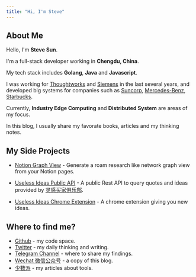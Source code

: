 ```yaml
---
title: "Hi, I'm Steve"
---
```


## About Me

Hello, I'm **Steve Sun**.

I'm a full-stack developer working in **Chengdu, China**.

My tech stack includes **Golang**, **Java** and **Javascript**.

I was working for [Thoughtworks](https://www.thoughtworks.com/) and [Siemens](https://www.siemens.com/global/en.html) in the last several years, and developed big systems for companies such as [Suncorp](https://www.suncorp.com.au/), [Mercedes-Benz](https://www.mbusa.com/en/home), [Starbucks](https://www.starbucks.com/).

Currently, **Industry Edge Computing** and **Distributed System** are areas of my focus.

In this blog, I usually share my favorate books, articles and my thinking notes.

## My Side Projects

- [Notion Graph View](https://github.com/stevedsun/notion-graph-view) - Generate a roam research like network graph view from your Notion pages.

- [Useless Ideas Public API](https://q24.io/useless) - A public Rest API to query quotes and ideas provided by [灵感买家俱乐部](https://club.q24.io/).

- [Useless Ideas Chrome Extension](https://github.com/stevedsun/useless-idea-chrome-extension) - A chrome extension giving you new ideas.

## Where to find me?

- [Github](https://github.com/stevedsun) - my code space.
- [Twitter](https://twitter.com/way2steve) - my daily thinking and writing.
- [Telegram Channel](https://t.me/poorRideoReception) - where to share my findings.
- [Wechat 微信公众号](https://mp.weixin.qq.com/s/zSNl-n4B9l9wyZYGVcnVJw) - a copy of this blog.
- [少数派](https://sspai.com/u/radiowave/overview) - my articles about tools.
